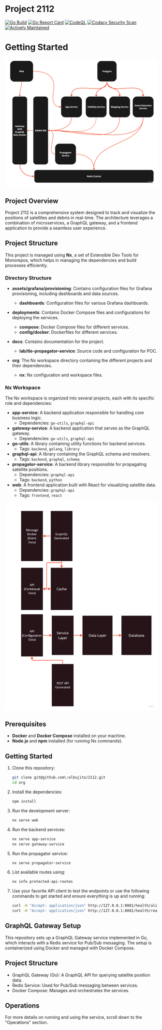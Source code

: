 # Project 2112


[![Go Build](https://github.com/Elbujito/2112/actions/workflows/go.yml/badge.svg)](https://github.com/Elbujito/2112/actions/workflows/go.yml)
[![Go Report Card](https://goreportcard.com/badge/github.com/Elbujito/2112)](https://goreportcard.com/report/github.com/Elbujito/2112)
[![CodeQL](https://github.com/Elbujito/2112/actions/workflows/codeql.yml/badge.svg)](https://github.com/Elbujito/2112/actions/workflows/codeql.yml)
[![Codacy Security Scan](https://github.com/Elbujito/2112/actions/workflows/codacy.yml/badge.svg)](https://github.com/Elbujito/2112/actions/workflows/codacy.yml)
[![Actively Maintained](https://img.shields.io/badge/Maintenance%20Level-Actively%20Maintained-green.svg)](https://gist.github.com/cheerfulstoic/d107229326a01ff0f333a1d3476e068d)

# Getting Started

![2112 Architecture Overview](docs/img/architecture.png)

## Project Overview

Project 2112 is a comprehensive system designed to track and visualize the positions of satellites and debris in real-time. The architecture leverages a combination of microservices, a GraphQL gateway, and a frontend application to provide a seamless user experience.

## Project Structure

This project is managed using **Nx**, a set of Extensible Dev Tools for Monorepos, which helps in managing the dependencies and build processes efficiently.

### Directory Structure

- **assets/grafana/provisioning**: Contains configuration files for Grafana provisioning, including dashboards and data sources.
  - **dashboards**: Configuration files for various Grafana dashboards.

- **deployments**: Contains Docker Compose files and configurations for deploying the services.
  - **compose**: Docker Compose files for different services.
  - **config/docker**: Dockerfiles for different services.

- **docs**: Contains documentation for the project.
  - **lab/tle-propagator-service**: Source code and configuration for POC.

- **org**: The Nx workspace directory containing the different projects and their dependencies.
  - **nx**: Nx configuration and workspace files.

### Nx Workspace

The Nx workspace is organized into several projects, each with its specific role and dependencies:

- **app-service**: A backend application responsible for handling core business logic.
  - Dependencies: `go-utils`, `graphql-api`
- **gateway-service**: A backend application that serves as the GraphQL gateway.
  - Dependencies: `go-utils`, `graphql-api`
- **go-utils**: A library containing utility functions for backend services.
  - Tags: `backend`, `golang`, `library`
- **graphql-api**: A library containing the GraphQL schema and resolvers.
  - Tags: `backend`, `graphql`, `schema`
- **propagator-service**: A backend library responsible for propagating satellite positions.
  - Dependencies: `graphql-api`
  - Tags: `backend`, `python`
- **web**: A frontend application built with React for visualizing satellite data.
  - Dependencies: `graphql-api`
  - Tags: `frontend`, `react`

![2112 APIs Overview](docs/img/api-overview.png)

## Prerequisites

- **Docker** and **Docker Compose** installed on your machine.
- **Node.js** and **npm** installed (for running Nx commands).

## Getting Started

1. Clone this repository:
   ```bash
   git clone git@github.com\:elbujito/2112.git
   cd org
   ```

2. Install the dependencies:

   ```bash
   npm install
   ```

3. Run the development server:
   ```bash
   nx serve web
   ```

4. Run the backend services:
   ```bash
   nx serve app-service
   nx serve gateway-service
   ```

5. Run the propagator service:
   ```bash
   nx serve propagator-service
    ```

6. List available routes using:
   ```bash
   nx info protected-api-routes
   ```

7. Use your favorite API client to test the endpoints or use the following commands to get started and ensure everything is up and running:

   ```bash
   curl -H "Accept: application/json" http://127.0.0.1:8081/health/alive
   curl -H "Accept: application/json" http://127.0.0.1:8081/health/ready
   ```

## GraphQL Gateway Setup
This repository sets up a GraphQL Gateway service implemented in Go, which interacts with a Redis service for Pub/Sub messaging. The setup is containerized using Docker and managed with Docker Compose.

## Project Structure
- GraphQL Gateway (Go): A GraphQL API for querying satellite position data.
- Redis Service: Used for Pub/Sub messaging between services.
- Docker Compose: Manages and orchestrates the services.

## Operations
For more details on running and using the service, scroll down to the "Operations" section.